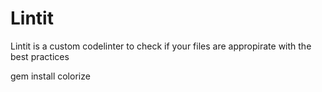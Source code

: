 # Lintit

Lintit is a custom codelinter to check if your files are appropirate with the best practices

gem install colorize
